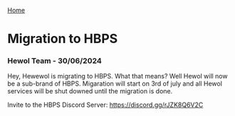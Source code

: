 <i class="fa-solid fa-house"></i> [Home](./)
# Migration to HBPS
### Hewol Team - 30/06/2024

Hey, Hewewol is migrating to HBPS. What that means? Well Hewol will now be a sub-brand of HBPS.
Migaration will start on 3rd of july and all Hewol services will be shut downed until the migration is done.

Invite to the HBPS Discord Server: https://discord.gg/rJZK8Q6V2C
